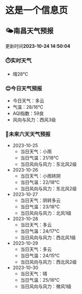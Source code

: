 # 这是一个信息页 
## 🌤️**南昌**天气预报
更新时间**2023-10-24 14:50:04**
### ⏱️实时天气
- 晴28℃
### 😊今日天气预报
- 今日天气：多云
- 气温：28/16℃
- AQI指数：59良
- 风向与风力：西风3级
### 🤩未来六天天气预报
- 2023-10-25
  - 当日天气：小雨
  - 当日气温：21/18℃
  - 当日风向与风力：东北风2级
- 2023-10-26
  - 当日天气：小雨转阴
  - 当日气温：22/18℃
  - 当日风向与风力：东北风2级
- 2023-10-27
  - 当日天气：阴转多云
  - 当日气温：23/18℃
  - 当日风向与风力：北风1级
- 2023-10-28
  - 当日天气：多云
  - 当日气温：24/17℃
  - 当日风向与风力：西北风1级
- 2023-10-29
  - 当日天气：多云
  - 当日气温：24/15℃
  - 当日风向与风力：西北风2级
- 2023-10-30
  - 当日天气：晴
  - 当日气温：25/16℃
  - 当日风向与风力：微风1级


